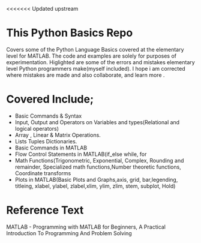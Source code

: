 <<<<<<< Updated upstream
# This Python Basics Repo
Covers some of the Python Language Basics covered at the elementary level for MATLAB. 
The code and examples are solely for purposes of experimentation.
Higlighted are some of the errors and mistakes elementary level Python programmers make(myself included).
I hope i am corrected where mistakes are made  and also collaborate, and learn more .


# Covered Include;
 - Basic Commands & Syntax 
 - Input, Output and Operators on Variables and types(Relational and logical operators)
 - Array , Linear & Matrix Operations.
 - Lists Tuples Dictionaries.
 - Basic Commands in MATLAB
 - Flow Control Statements in MATLAB(if_else while, for 
 - Math Functions(Trigonometric, Exponential, Complex, Rounding and remainder, Specialized math functions,Number theoretic functions, Coordinate transforms
 - Plots in MATLAB(Basic Plots and Graphs,axis, grid, bar,legending, titleing, xlabel, ylabel, zlabel,xlim, ylim, zlim, stem, subplot, Hold)


# Reference Text 
MATLAB - Programming with MATLAB for Beginners, A Practical Introduction To Programming And Problem Solving
